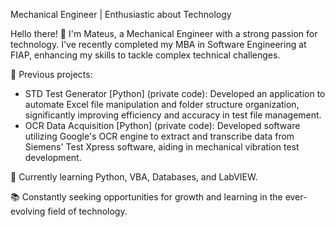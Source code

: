 Mechanical Engineer | Enthusiastic about Technology

Hello there! 👋 I'm Mateus, a Mechanical Engineer with a strong passion for technology. I've recently completed my MBA in Software Engineering at FIAP, enhancing my skills to tackle complex technical challenges.

🔭 Previous projects:

- STD Test Generator [Python] (private code): Developed an application to automate Excel file manipulation and folder structure organization, significantly improving efficiency and accuracy in test file management.
- OCR Data Acquisition [Python] (private code): Developed software utilizing Google's OCR engine to extract and transcribe data from Siemens' Test Xpress software, aiding in mechanical vibration test development.

🌱 Currently learning Python, VBA, Databases, and LabVIEW.

📚 Constantly seeking opportunities for growth and learning in the ever-evolving field of technology.
